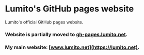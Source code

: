 # Lumito's GitHub pages website

Lumito's official GitHub pages website.

### Website is partially moved to [gh-pages.lumito.net](https://gh-pages.lumito.net).

### My main website: [www.lumito.net](https://lumito.net).
